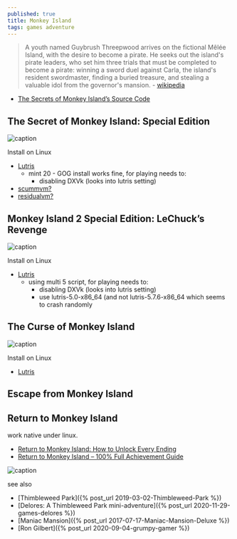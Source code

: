 ```yaml
---
published: true
title: Monkey Island
tags: games adventure
---
```

> A youth named Guybrush Threepwood arrives on the fictional Mêlée Island, with the desire to become a pirate. He seeks out the island's pirate leaders, who set him three trials that must be completed to become a pirate: winning a sword duel against Carla, the island's resident swordmaster, finding a buried treasure, and stealing a valuable idol from the governor's mansion. - [wikipedia](https://en.wikipedia.org/wiki/The_Secret_of_Monkey_Island)

- [The Secrets of Monkey Island’s Source Code](https://gamehistory.org/monkeyisland/) 

## The Secret of Monkey Island: Special Edition 

![caption](https://lutris.net/games/banner/the-secret-of-monkey-island-special-edition.jpg) <!-- .element height="50%" width="50% ustify-content="left" -->

Install on Linux
- [Lutris](https://lutris.net/games/the-secret-of-monkey-island-special-edition/)
	- mint 20 - GOG install works fine, for playing needs to:
    	- disabling DXVk (looks into lutris setting)
- [scummvm?](https://forums.scummvm.org/viewtopic.php?t=7671)
- [residualvm?](https://wiki.residualvm.org/index.php/Monkey_Island_series)

## Monkey Island 2 Special Edition: LeChuck’s Revenge

![caption](https://lutris.net/games/banner/monkey-island-2-special-edition.jpg) <!-- .element height="50%" width="50% ustify-content="left" -->

Install on Linux
- [Lutris](https://lutris.net/games/monkey-island-2-special-edition/)
	- using multi 5 script, for playing needs to:
    	- disabling DXVk (looks into lutris setting)
    	- use lutris-5.0-x86_64 (and not lutris-5.7.6-x86_64 which seems to crash randomly

## The Curse of Monkey Island

![caption](https://lutris.net/games/banner/the-curse-of-monkey-island.jpg) <!-- .element height="50%" width="50% ustify-content="left" -->

Install on Linux
- [Lutris](https://lutris.net/games/the-curse-of-monkey-island/)

## Escape from Monkey Island

## Return to Monkey Island

work native under linux.
- [Return to Monkey Island: How to Unlock Every Ending](https://gamerant.com/return-to-monkey-island-how-to-get-all-endings-explained/)
- [Return to Monkey Island – 100% Full Achievement Guide](https://gameplay.tips/guides/return-to-monkey-island-achievement-guide.html)

![caption](https://static0.gamerantimages.com/wordpress/wp-content/uploads/2022/09/return-to-monkey-island-endings-no-secret.jpg?q=50&fit=crop&w=1500&dpr=1.5)

see also
- [Thimbleweed Park]({% post_url 2019-03-02-Thimbleweed-Park %})
- [Delores: A Thimbleweed Park mini-adventure]({% post_url 2020-11-29-games-delores %})
- [Maniac Mansion]({% post_url 2017-07-17-Maniac-Mansion-Deluxe %})
- [Ron Gilbert]({% post_url 2020-09-04-grumpy-gamer %})
